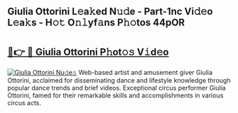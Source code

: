## Giulia Ottorini L𝚎a𝚔ed N𝚞𝚍e - Part-1nc Vi𝚍𝚎o L𝚎a𝚔s - H𝚘𝚝 O𝚗𝚕yf𝚊ns P𝚑𝚘tos 44pOR

# <h2><a href="http://kfccgu.oniu.top/?m=Giulia+Ottorini">🔗👉 🔴 Giulia Ottorini P𝚑ot𝚘𝚜 V𝚒d𝚎o</a></h2>

[![Giulia Ottorini Nu𝚍e𝚜](https://i.imgur.com/0qMVB7G.gif)](http://kfccgu.oniu.top/?m=Giulia+Ottorini)
Web-based artist and amusement giver Giulia Ottorini, acclaimed for disseminating dance and lifestyle knowledge through popular dance trends and brief videos. Exceptional circus performer Giulia Ottorini, famed for their remarkable skills and accomplishments in various circus acts.  
